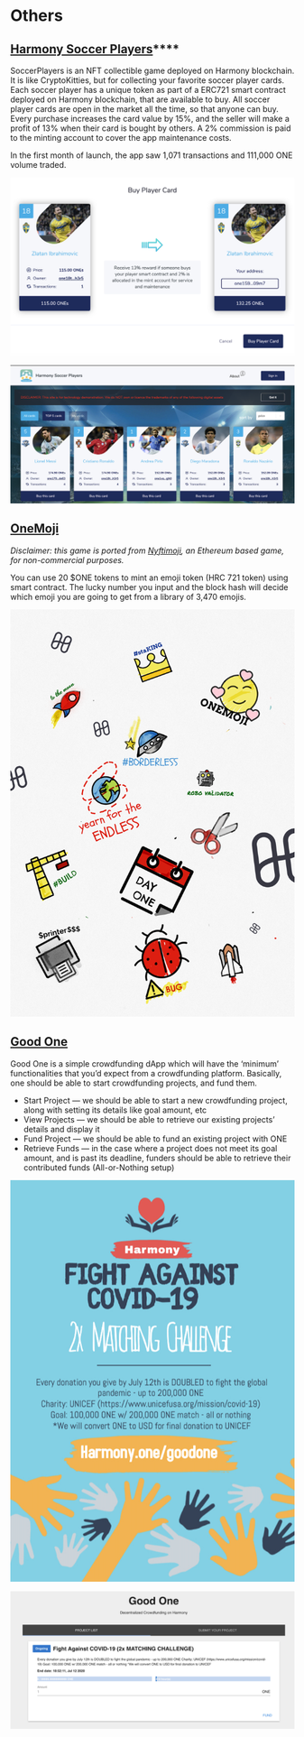 # Others

## [**Harmony Soccer Players**](https://soccerplayers.demo.harmony.one)****

SoccerPlayers is an NFT collectible game deployed on Harmony blockchain. It is like CryptoKitties, but for collecting your favorite soccer player cards. Each soccer player has a unique token as part of a ERC721 smart contract deployed on Harmony blockchain, that are available to buy. All soccer player cards are open in the market all the time, so that anyone can buy. Every purchase increases the card value by 15%, and the seller will make a profit of 13% when their card is bought by others. A 2% commission is paid to the minting account to cover the app maintenance costs.&#x20;

In the first month of launch, the app saw 1,071 transactions and 111,000 ONE volume traded.

![](<../../.gitbook/assets/harmony soccer 1.png>)

![](<../../.gitbook/assets/harmony soccer 2.png>)

## [OneMoji](https://peekpi.github.io/onemoji/dist/)

_Disclaimer: this game is ported from_ [_Nyftimoji_](https://niftymoji.com)_, an Ethereum based game, for non-commercial purposes._‌

You can use 20 $ONE tokens to mint an emoji token (HRC 721 token) using smart contract. The lucky number you input and the block hash will decide which emoji you are going to get from a library of 3,470 emojis.

![](<../../.gitbook/assets/onemoji 2.png>)

## [Good One](http://crowdfunding.s3-website-us-west-1.amazonaws.com)&#x20;

Good One is a simple crowdfunding dApp which will have the ‘minimum’ functionalities that you’d expect from a crowdfunding platform. Basically, one should be able to start crowdfunding projects, and fund them.

* Start Project — we should be able to start a new crowdfunding project, along with setting its details like goal amount, etc
* View Projects — we should be able to retrieve our existing projects’ details and display it
* Fund Project — we should be able to fund an existing project with ONE
* Retrieve Funds — in the case where a project does not meet its goal amount, and is past its deadline, funders should be able to retrieve their contributed funds (All-or-Nothing setup)

![](<../../.gitbook/assets/image (309) (2) (1) (2).png>)

![](<../../.gitbook/assets/image (304) (3) (3) (3) (1) (2).png>)


